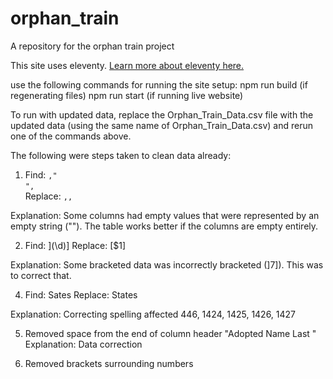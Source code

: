 # orphan_train
A repository for the orphan train project

This site uses eleventy. [Learn more about eleventy here.](https://www.11ty.dev/)

use the following commands for running the site setup:
npm run build (if regenerating files)
npm run start (if running live website)


To run with updated data, replace the Orphan_Train_Data.csv file with the updated data (using the same name of Orphan_Train_Data.csv) and rerun one of the commands above.

The following were steps taken to clean data already:
1. Find: `,"`  
`",`  
Replace: `,,`  

Explanation: Some columns had empty values that were represented by an empty string (""). The table works better if the columns are empty entirely.

2. Find: \](\d)\]
Replace: [$1]

Explanation: Some bracketed data was incorrectly bracketed (]7]). This was to correct that.

4. Find: Sates
Replace: States

Explanation: Correcting spelling
affected 446, 1424, 1425, 1426, 1427

5. Removed space from the end of column header "Adopted Name Last "
Explanation: Data correction
  
6. Removed brackets surrounding numbers
